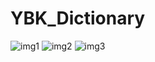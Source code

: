 # YBK_Dictionary
![img1](http://https://github.com/yagmurbarank/YBK_Dictionary/blob/main/img1.png)
![img2](http://https://github.com/yagmurbarank/YBK_Dictionary/blob/main/img2.jpg)
![img3](http://https://github.com/yagmurbarank/YBK_Dictionary/blob/main/img3.jpg)
